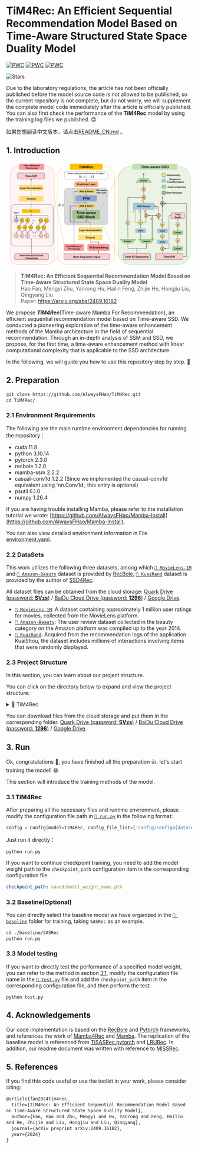 # TiM4Rec: An Efficient Sequential Recommendation Model Based on Time-Aware Structured State Space Duality Model

[![PWC](https://img.shields.io/endpoint.svg?url=https://paperswithcode.com/badge/tim4rec-an-efficient-sequential/sequential-recommendation-on-movielens-1m)](https://paperswithcode.com/sota/sequential-recommendation-on-movielens-1m?p=tim4rec-an-efficient-sequential)
[![PWC](https://img.shields.io/endpoint.svg?url=https://paperswithcode.com/badge/tim4rec-an-efficient-sequential/sequential-recommendation-on-kuairand)](https://paperswithcode.com/sota/sequential-recommendation-on-kuairand?p=tim4rec-an-efficient-sequential)
[![PWC](https://img.shields.io/endpoint.svg?url=https://paperswithcode.com/badge/tim4rec-an-efficient-sequential/sequential-recommendation-on-amazon-beauty)](https://paperswithcode.com/sota/sequential-recommendation-on-amazon-beauty?p=tim4rec-an-efficient-sequential)

![Stars](https://img.shields.io/github/stars/AlwaysFHao/TiM4Rec)

Due to the laboratory regulations, the article has not been officially published before the model source code is not allowed to be published, 
so the current repository is not complete, but do not worry, we will supplement the complete model code immediately after the article is officially published. 
You can also first check the performance of the **TiM4Rec** model by using the training log files we published. 😊

如果您想阅读中文版本，请点击[README_CN.md](README_CN.md) 。
## 1. Introduction
  <p align="center">
    <img src="assert/tim4rec.png" alt="overview_of_tim4rec"/>
  </p>

> **TiM4Rec: An Efficient Sequential Recommendation Model Based on Time-Aware Structured State Space Duality Model**\
> Hao Fan, Mengyi Zhu, Yanrong Hu, Hailin Feng, Zhijie He, Hongjiu Liu, Qingyang Liu\
> Paper: https://arxiv.org/abs/2409.16182

We propose ***TiM4Rec***(Time-aware Mamba For Recommendation), an efficient sequential recommendation model based on Time-aware SSD. 
We conducted a pioneering exploration of the time-aware enhancement methods of the Mamba architecture in the field of sequential recommendation. 
Through an in-depth analysis of SSM and SSD, we propose, for the first time, a time-aware enhancement method with linear computational complexity that is applicable to the SSD architecture. 


In the following, we will guide you how to use this repository step by step. 🤗

## 2. Preparation
```shell
git clone https://github.com/AlwaysFHao/TiM4Rec.git
cd TiM4Rec/
```

### 2.1 Environment Requirements
The following are the main runtime environment dependencies for running the repository：
- cuda 11.8
- python 3.10.14
- pytorch 2.3.0
- recbole 1.2.0
- mamba-ssm 2.2.2
- casual-conv1d 1.2.2 (Since we implemented the casual-conv1d equivalent using 'nn.Conv1d', this entry is optional)
- psutil 6.1.0
- numpy 1.26.4

If you are having trouble installing Mamba, please refer to the installation tutorial we wrote: [https://github.com/AlwaysFHao/Mamba-Install](https://github.com/AlwaysFHao/Mamba-Install).

You can also view detailed environment information in File [environment.yaml](environment.yaml).

### 2.2 DataSets
This work utilizes the following three datasets, among which [`🎦 MovieLens-1M`](https://grouplens.org/datasets/movielens/) and [`🛒 Amazon-Beauty`](https://jmcauley.ucsd.edu/data/amazon/index_2014.html) dataset is provided by [RecBole](https://github.com/RUCAIBox/RecSysDatasets), [`📱 KuaiRand`](https://kuairand.com/) dataset is provided by the author of [SSD4Rec](https://arxiv.org/abs/2409.01192). 

All dataset files can be obtained from the cloud storage: [Quark Drive (password: **SVzs**)](https://pan.quark.cn/s/8bb746acc798) / [BaiDu Cloud Drive (password: **1296**)](https://pan.baidu.com/s/10GUBfkdqd7iPiXTw5ulQtA?pwd=1296) / [Google Drive](https://drive.google.com/drive/folders/11_tqDeG5oA4c6Bz7tjgEnMTeI6BbnCUr?usp=sharing). 

- [`🎦 MovieLens-1M`](https://grouplens.org/datasets/movielens/): A dataset containing approximately 1 million user ratings for movies, collected from the MovieLens platform.
- [`🛒 Amazon-Beauty`](https://jmcauley.ucsd.edu/data/amazon/index_2014.html): The user review dataset collected in the beauty category on the Amazon platform was compiled up to the year 2014. 
- [`📱 KuaiRand`](https://kuairand.com/): Acquired from the recommendation logs of the application KuaiShou, the dataset includes millions of interactions involving items that were randomly displayed.

### 2.3 Project Structure
In this section, you can learn about our project structure. 

You can click on the directory below to expand and view the project structure: 

<details><summary>📁 TiM4Rec</summary>
<ul>
    <li>📁 assert | (Store readme related images) </li>
    <li>📁 baseline | (The baseline model is covered in the paper) </li>
    <ul>
        <li>📁 BERT4Rec</li>
        <ul>
            <li>📜 config.yaml</li>
            <li>🐍 run.py</li>
        </ul>
        <li>📁 ...</li>
    </ul>
    <li>📁 config | (Configuration file for TiM4Rec model) </li>
    <ul>
        <li>📜 config4beauty_64d.yaml</li>
        <li>📜 config4kuai_64d.yaml</li>
        <li>📜 config4movie_64d.yaml</li>
        <li>📜 config4movie_256d.yaml</li>
    </ul>
    <li>📁 dataset | (Store dataset files) </li>
    <ul>
        <li>📁 amazon-beauty</li>
        <ul>
            <li>📖 amazon-beauty.inter</li>
            <li>📖 amazon-beauty.item</li>
        </ul>
        <li>📁 ... </li>
    </ul>
    <li>📁 log | (Training log file)</li>
    <li>📁 log_tensorboard | (Training log file of tensorboard)</li>
    <li>📁 saved | (Saved model weight file)</li>
    <li>📜 environment.yaml</li>
    <li>🐍 run.py</li>
    <li>🐍 ssd.py</li>
    <li>🐍 test.py</li>
    <li>🐍 tim4rec.py</li>
</ul>
</details>

You can download files from the cloud storage and put them in the corresponding folder. [Quark Drive (password: **SVzs**)](https://pan.quark.cn/s/8bb746acc798) / [BaiDu Cloud Drive (password: **1296**)](https://pan.baidu.com/s/10GUBfkdqd7iPiXTw5ulQtA?pwd=1296) / [Google Drive](https://drive.google.com/drive/folders/11_tqDeG5oA4c6Bz7tjgEnMTeI6BbnCUr?usp=sharing).

## 3. Run
Ok, congratulations 🎇, you have finished all the preparation 👍, let's start training the model! 😄 

This section will introduce the training methods of the model. 

### 3.1 TiM4Rec
After preparing all the necessary files and runtime environment, please modify the configuration file path in [`🐍 run.py`](run.py) in the following format:
```python
config = Config(model=TiM4Rec, config_file_list=['config/config4{dataset_name}_{dim}d.yaml'])
```
Just run it directly：
```shell
python run.py
```
If you want to continue checkpoint training, you need to add the model weight path to the `checkpoint_path` configuration item in the corresponding configuration file. 
```yaml
checkpoint_path: saved/model_weight_name.pth
```

### 3.2 Baseline(Optional)
You can directly select the baseline model we have organized in the [`📁 baseline`](baseline/) folder for training, taking `SASRec` as an example.
```shell
cd ./baseline/SASRec
python run.py
```
### 3.3 Model testing
If you want to directly test the performance of a specified model weight, you can refer to the method in section [3.1](#31-tim4rec), modify the configuration file name in the [`🐍 test.py`](test.py) file and add the `checkpoint_path` item in the corresponding configuration file, and then perform the test:
```shell
python test.py
```

## 4. Acknowledgements
Our code implementation is based on the [RecBole](https://github.com/RUCAIBox/RecBole) and [Pytorch](https://github.com/pytorch/pytorch) frameworks, and references the work of [Mamba4Rec](https://github.com/chengkai-liu/Mamba4Rec) and [Mamba](https://github.com/state-spaces/mamba). 
The replication of the baseline model is referenced from [TiSASRec.pytorch](https://github.com/pmixer/TiSASRec.pytorch) and [LRURec](https://github.com/yueqirex/LRURec). 
In addition, our readme document was written with reference to [MISSRec](https://github.com/gimpong/MM23-MISSRec).

## 5. References
If you find this code useful or use the toolkit in your work, please consider citing:
```
@article{fan2024tim4rec,
  title={TiM4Rec: An Efficient Sequential Recommendation Model Based on Time-Aware Structured State Space Duality Model},
  author={Fan, Hao and Zhu, Mengyi and Hu, Yanrong and Feng, Hailin and He, Zhijie and Liu, Hongjiu and Liu, Qingyang},
  journal={arXiv preprint arXiv:2409.16182},
  year={2024}
}
```